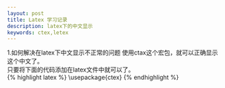 ```yaml
---
layout: post
title: Latex 学习记录
description: latex下的中文显示
keywords: ctex,letex
---
```

1.如何解决在latex下中文显示不正常的问题
使用ctax这个宏包，就可以正确显示这个中文了。<br/>
只要将下面的代码添加在latex文件中就可以了。<br/>
{% highlight latex %}
	\usepackage{ctex}
{% endhighlight %}
